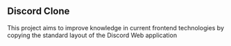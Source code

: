 ## Discord Clone
This project aims to improve knowledge in current frontend technologies by copying the standard layout of the Discord Web application